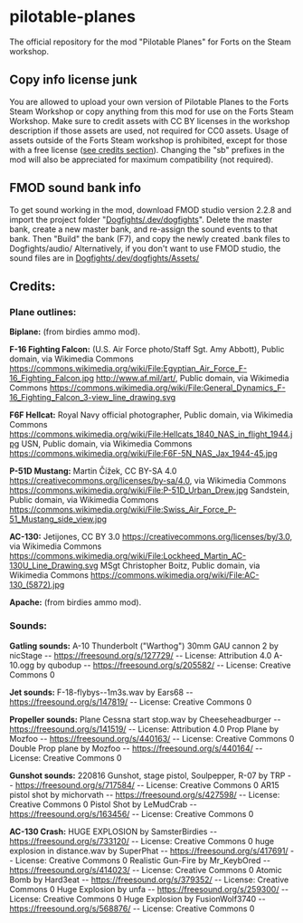 # pilotable-planes
 The official repository for the mod "Pilotable Planes" for Forts on the Steam workshop.


## Copy info license junk
You are allowed to upload your own version of Pilotable Planes to the Forts Steam Workshop or copy anything from this mod for use on the Forts Steam Workshop.
Make sure to credit assets with CC BY licenses in the workshop description if those assets are used, not required for CC0 assets.
Usage of assets outside of the Forts Steam workshop is prohibited, except for those with a free license ([see credits section](https://github.com/SamsterBirdies/pilotable-planes?tab=readme-ov-file#credits)).
Changing the "sb" prefixes in the mod will also be appreciated for maximum compatibility (not required).

## FMOD sound bank info
To get sound working in the mod, download FMOD studio version 2.2.8 and import the project folder "[Dogfights/.dev/dogfights](Dogfights/.dev/dogfights)".
Delete the master bank, create a new master bank, and re-assign the sound events to that bank.
Then "Build" the bank (F7), and copy the newly created .bank files to Dogfights/audio/
Alternatively, if you don't want to use FMOD studio, the sound files are in [Dogfights/.dev/dogfights/Assets/](Dogfights/.dev/dogfights/Assets/)

## Credits:

### Plane outlines:
**Biplane:** (from birdies ammo mod).

**F-16 Fighting Falcon:** (U.S. Air Force photo/Staff Sgt. Amy Abbott), Public domain, via Wikimedia Commons https://commons.wikimedia.org/wiki/File:Egyptian_Air_Force_F-16_Fighting_Falcon.jpg
http://www.af.mil/art/, Public domain, via Wikimedia Commons https://commons.wikimedia.org/wiki/File:General_Dynamics_F-16_Fighting_Falcon_3-view_line_drawing.svg

**F6F Hellcat:** Royal Navy official photographer, Public domain, via Wikimedia Commons https://commons.wikimedia.org/wiki/File:Hellcats_1840_NAS_in_flight_1944.jpg
USN, Public domain, via Wikimedia Commons https://commons.wikimedia.org/wiki/File:F6F-5N_NAS_Jax_1944-45.jpg

**P-51D Mustang:** Martin Čížek, CC BY-SA 4.0 <https://creativecommons.org/licenses/by-sa/4.0>, via Wikimedia Commons https://commons.wikimedia.org/wiki/File:P-51D_Urban_Drew.jpg
Sandstein, Public domain, via Wikimedia Commons https://commons.wikimedia.org/wiki/File:Swiss_Air_Force_P-51_Mustang_side_view.jpg

**AC-130:** Jetijones, CC BY 3.0 <https://creativecommons.org/licenses/by/3.0>, via Wikimedia Commons https://commons.wikimedia.org/wiki/File:Lockheed_Martin_AC-130U_Line_Drawing.svg
MSgt Christopher Boitz, Public domain, via Wikimedia Commons https://commons.wikimedia.org/wiki/File:AC-130_(5872).jpg

**Apache:** (from birdies ammo mod).

### Sounds:
**Gatling sounds:** A-10 Thunderbolt ("Warthog") 30mm GAU cannon 2 by nicStage -- https://freesound.org/s/127729/ -- License: Attribution 4.0
A-10.ogg by qubodup -- https://freesound.org/s/205582/ -- License: Creative Commons 0

**Jet sounds:** F-18-flybys--1m3s.wav by Ears68 -- https://freesound.org/s/147819/ -- License: Creative Commons 0

**Propeller sounds:** Plane Cessna start stop.wav by Cheeseheadburger -- https://freesound.org/s/141519/ -- License: Attribution 4.0
Prop Plane by Mozfoo -- https://freesound.org/s/440163/ -- License: Creative Commons 0
Double Prop plane by Mozfoo -- https://freesound.org/s/440164/ -- License: Creative Commons 0

**Gunshot sounds:** 220816 Gunshot, stage pistol, Soulpepper, R-07 by TRP -- https://freesound.org/s/717584/ -- License: Creative Commons 0
AR15 pistol shot by michorvath -- https://freesound.org/s/427598/ -- License: Creative Commons 0
Pistol Shot by LeMudCrab -- https://freesound.org/s/163456/ -- License: Creative Commons 0

**AC-130 Crash:** HUGE EXPLOSION by SamsterBirdies -- https://freesound.org/s/733120/ -- License: Creative Commons 0
huge explosion in distance.wav by SuperPhat -- https://freesound.org/s/417691/ -- License: Creative Commons 0
Realistic Gun-Fire by Mr_KeybOred -- https://freesound.org/s/414023/ -- License: Creative Commons 0
Atomic Bomb by Hard3eat -- https://freesound.org/s/379352/ -- License: Creative Commons 0
Huge Explosion by unfa -- https://freesound.org/s/259300/ -- License: Creative Commons 0
Huge Explosion by FusionWolf3740 -- https://freesound.org/s/568876/ -- License: Creative Commons 0
